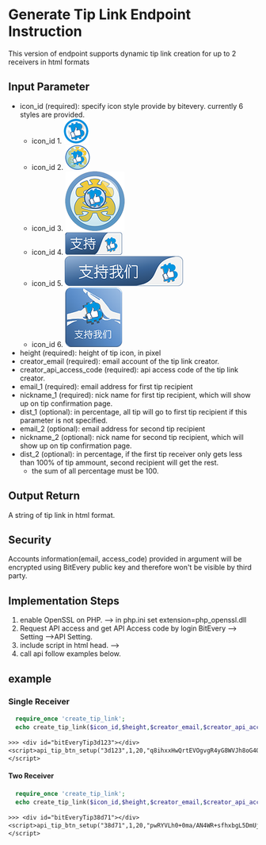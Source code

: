 # Generate Tip Link Endpoint Instruction
This version of endpoint supports dynamic tip link creation for up to 2 receivers in html formats

## Input Parameter
* icon_id (required): specify icon style provide by bitevery. currently 6 styles are provided.
	* icon_id 1. ![TIP_ICON1](image/tip_icon_1.png)
	* icon_id 2. ![TIP_ICON2](image/tip_icon_2.png)
	* icon_id 3. ![TIP_ICON3](image/tip_icon_3.png)
	* icon_id 4. ![TIP_ICON4](image/tip_icon_4.png)
	* icon_id 5. ![TIP_ICON5](image/tip_icon_5.png)
	* icon_id 6. ![TIP_ICON6](image/tip_icon_6.png)
* height (required): height of tip icon, in pixel
* creator_email (required): email account of the tip link creator.
* creator_api_access_code (required): api access code of the tip link creator.
* email_1 (required): email address for first tip recipient
* nickname_1 (required): nick name for first tip recipient, which will show up on tip confirmation page.
* dist_1 (optional): in percentage, all tip will go to first tip recipient if this parameter is not specified.
* email_2 (optional): email address for second tip recipient
* nickname_2 (optional): nick name for second tip recipient, which will show up on tip confirmation page.
* dist_2 (optional): in percentage, if the first tip receiver only gets less than 100% of tip ammount, second recipient will get the rest.
  * the sum of all percentage must be 100.

## Output Return
A string of tip link in html format. 

## Security
Accounts information(email, access_code) provided in argument will be encrypted using BitEvery public key and therefore won't be visible by third party.

## Implementation Steps
1. enable OpenSSL on PHP.  --> in php.ini set extension=php_openssl.dll
2. Request API access and get API Access code by login BitEvery --> Setting -->API Setting.
2. include script in html head. -->  <script src="https://www.bitevery.com/be-js/tip_button.js"></script>
3. call api follow examples below.

## example
### Single Receiver
``` php
  require_once 'create_tip_link';
  echo create_tip_link($icon_id,$height,$creator_email,$creator_api_access_code, $email_1,$nickname_1);
```
```
>>> <div id="bitEveryTip3d123"></div><script>api_tip_btn_setup("3d123",1,20,"q8ihxxHwQrtEVOgvgR4yG8WVJh8oG4Qx/qaH9SuWW2UD2A6vSN+K7PUF3vJu05szsMtbG4IGNmmVr74AEIicGmb5fzbmmTJOhgf9+9K36uJKrku3klGD8iQX6eM7a6W3L7Ng9ykoYLyW/V1B/tfUo1T7V/LZIW97aZDG9kpBTkMCU2RZ93f1nvGxTI7QBV6Tm2Ivd2REJBPAExbzKPAFjOOZPW4s9ASY1Agh1oi9kpID0PMEMncPCWwQ+hhvas74wWadA6OFk4OKPUiRKR+6mahQxGKVMxg1JsWQgdXoYgB4L6TQPUeTfmyQTcRj4niForuQSJ/Igt7je7ZWJO4HFA==","qAbdjKmrxy6WtPwpU07CruJW6QwCBh+2sdu9v5A4b5W393lv9Z2XXblonF4e+Ea57Ct0OAN4SS9Low9qVCOmo54HVoHgzwhxyuzFNkwbYNygYJcUnS7NS60uvd4RY8U5Lu7+Jwa/kf0nOeahjPMkFxJgKWSLtMXufpR7L9IcRUoceMWRyavlCTMW1R+rzVJ78hLVmEQz7rLjGdyA6BRj2uzbTaFE0hFuRvThUaP5VFjIRfuMO83uUJIcor8dHNYXCIg8ap2Euvm9LT2pzGfifQGxIoBYmyxo/d7HRR69kFSiowHwAHZDqTfCS1qxgQQJ0aI8OS9OsMlR5+IylEGaig==","dUebvRqmnn9p6W50p/pV1mNsvzoztFiBKlyfxQ71HsyLE7MWyOGOzAfOsgwJl9uiSWWcxdKoxJLPzeQZn86fLGCaCo6rwB2NW5Fjr8iVYf40rVhbUGD1F09lbpg6xDinF83JxO7XeaRDSqqAUKFTWt2ELLg8gktyHqMa6BJGfezk0D6QxvwslK2M/pQbsyVxXI/ELT6IWrc1b+PY0BmaPCFTwoU+5bqvOag2xLze0JwK0Mg4q8OMjSgHuWyfF6lgwbncoYoIBTaAJ1PFLe0QHTkbVjCmOp7pFgGEAxNFATds/3cucFukaBN8LGlLuivI3TmLUkaqCwUCeV3JhpSisw==","apple",100,"VZnfV3UA/MXv9NhY10Mck+78SY8sCUdHmUagwYIwagTHHB65afyYD+i4mCUYLH3dj8vhAULd1GKq5jF1FqHEJxmOZA1qq9DG6tUISrpu2KSZSggzo0UY0C0XBIrIXBB9N5Xa0L7042bI+9vEx5/GnmZKmdI9A8umb0qE2wBWplDGuJWpM23J8JF5j92s++h6gxyBe7o02XnLC9QkSJVxxrlaKS0Y3eet2OVtAhQa6G7dOimNM857BWwnJzxqHkNykRM6enYa4wxoJzWkhKXxziRp8sDiDuZldQJNr0rHJ1ZrLPlhb7cnsjgokA7dS7zCJKp7RJl7DJeKYwstgLJEWA==","",0);</script>
```


#### Two Receiver
``` php
  require_once 'create_tip_link';
  echo create_tip_link($icon_id,$height,$creator_email,$creator_api_access_code, $email_1,$nickname_1,$dist_1,$email_2,$nickname_2,$dist_2);
```
```
>>> <div id="bitEveryTip38d71"></div><script>api_tip_btn_setup("38d71",1,20,"pwRYVLh0+0ma/AN4WR+sfhxbgL5DmUjvEU7P0YVYSSKKUKIbGHwZjFiclP2bavCZt+cWIlfYZaKHpGZeV17lhw2GwjnXnvZNWj7sx7B4IX0DdXsfzaIpnI18UXl2etXpxEypvx+v9fexUG1qgak/7sFe+cTLJmaiV02C5/v80G6C6W7hkWJsvK2XCVvXZxGdw/QPDfDmhBdX7iKhItIeziuSCS8zYHjtMGKl1XDO+KZY+Igr0gD2EoWaHi60Wd9Fqk6om/alGQfqK3Y8a6oLAzRmu1+7yc/6gmOrQBquNeMGqEK2rdtTsyTVj1vH7Ecf13qqMOoGhFMofeDJub72Rw==","nUbXxq/sLURMut4Ad4uJrjvRNG6411yBHmpNeH9WvKTcenX5kPI3zfFAVsbhjh/222ukiF9k7xtwkbmAcYvc5jkOiHyCYAGfAnFiYXVuSDszS0WBXvSzDA9Mg7YwfR4Az/nzb+3tBj6kpHF5wd7UBiFOF2EEsAHZeOdGo2uSPUCr3Vv3xdFMEQgwuB0hrYsTuerRm/d11dt/UzCT1W6SE8JSjek/h0jR9iV2cf07G0jVWl/fCDqRFV7CsH5VCDdFSyczC6OFMNYWJ2ljOQCkTN5j9fkNLvuOkCKERkG3A+me6NOhH1iK230lmh8qxz6grFaqLW3GIO3uFGXbVE4aFw==","sfC3dGU+K6nTOzN/S8NeaDpYzOEgJnYJmMQFznRkSlHAgGR1DCy7ODv158c8yDOCrDvOQQlYmWRZvC2bNwpZ6PYaJxUOpjuwni2rMOuE/Orut6Zv0JZf1c3ngfqWDzONxsHLMZmTXOxI5WClVFD5c0MFQE2adM3hiWXULoA0nKY6SVGW5QsOLZVlOCSzTBuBx8CwXnuCrOiIJ8yHspYUyKvtZtBlo/77lIHJfqvuRUzbCmL+CcP0srkKc+KUTxW90Nt5f3g2P7f23geLIwQYaxtK4HWiSKDiKlClvrA2XmCDuk5h+0PXbTnWOBuGytlWeNmgsld49seqfqKwqCvz8g==","apple",80,"O2MhOMjoeXi2OPPTOTerIQuYf++wen89A2fNFUlqTrQi8pglrCRoEPjA+FqGHf7HvQGL9I2MSEPgtINJoW1RgdICN3N8bf1uo+xOF7E6F7D6gPenzfxSQ/mPd8CpXw/TpgnXIVtG9sOxcAUWK1xvw4o8iLbChjNpOXo1txXRMa+epUFyo4TgyAyb8I2UdBnjozXK3YY1oileG314CNwJ84TmN3j9BhIRzycx6MJD/YZZy2yJDaR/GpuWkI7XDJtn8t8JAbDS9XBKvERIAgX/povFJxDRrLaETyb/XS18s50F8k6MjNYX3XD9add+zwK51RfTuFg64wU955+ro3bclg==","pear",20);</script>
```
